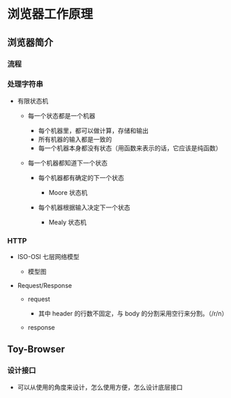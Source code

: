 # 浏览器工作原理

## 浏览器简介

### 流程

### 处理字符串

- 有限状态机

	- 每一个状态都是一个机器

		- 每个机器里，都可以做计算，存储和输出
		- 所有机器的输入都是一致的
		- 每一个机器本身都没有状态（用函数来表示的话，它应该是纯函数）

	- 每一个机器都知道下一个状态

		- 每个机器都有确定的下一个状态

			- Moore 状态机

		- 每个机器根据输入决定下一个状态

			- Mealy 状态机

### HTTP

- ISO-OSI 七层网络模型

	- 模型图

- Request/Response

	- request

		- 其中 header 的行数不固定，与 body 的分割采用空行来分割。（/r/n）

	- response

## Toy-Browser

### 设计接口

- 可以从使用的角度来设计，怎么使用方便，怎么设计底层接口

